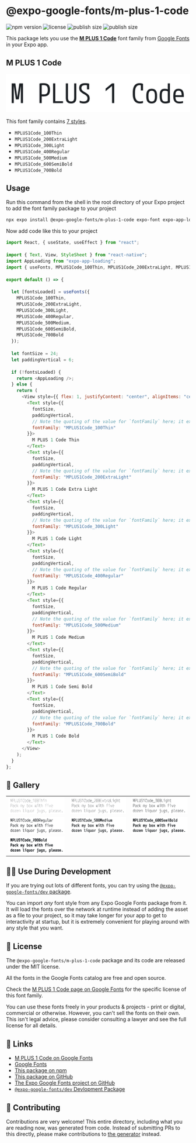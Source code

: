 # @expo-google-fonts/m-plus-1-code

![npm version](https://flat.badgen.net/npm/v/@expo-google-fonts/m-plus-1-code)
![license](https://flat.badgen.net/github/license/expo/google-fonts)
![publish size](https://flat.badgen.net/packagephobia/install/@expo-google-fonts/m-plus-1-code)
![publish size](https://flat.badgen.net/packagephobia/publish/@expo-google-fonts/m-plus-1-code)

This package lets you use the [**M PLUS 1 Code**](https://fonts.google.com/specimen/M+PLUS+1+Code) font family from [Google Fonts](https://fonts.google.com/) in your Expo app.

## M PLUS 1 Code

![M PLUS 1 Code](./font-family.png)

This font family contains [7 styles](#-gallery).

- `MPLUS1Code_100Thin`
- `MPLUS1Code_200ExtraLight`
- `MPLUS1Code_300Light`
- `MPLUS1Code_400Regular`
- `MPLUS1Code_500Medium`
- `MPLUS1Code_600SemiBold`
- `MPLUS1Code_700Bold`

## Usage

Run this command from the shell in the root directory of your Expo project to add the font family package to your project

```sh
npx expo install @expo-google-fonts/m-plus-1-code expo-font expo-app-loading
```

Now add code like this to your project

```js
import React, { useState, useEffect } from "react";

import { Text, View, StyleSheet } from "react-native";
import AppLoading from "expo-app-loading";
import { useFonts, MPLUS1Code_100Thin, MPLUS1Code_200ExtraLight, MPLUS1Code_300Light, MPLUS1Code_400Regular, MPLUS1Code_500Medium, MPLUS1Code_600SemiBold, MPLUS1Code_700Bold } from '@expo-google-fonts/m-plus-1-code';

export default () => {

  let [fontsLoaded] = useFonts({
    MPLUS1Code_100Thin, 
    MPLUS1Code_200ExtraLight, 
    MPLUS1Code_300Light, 
    MPLUS1Code_400Regular, 
    MPLUS1Code_500Medium, 
    MPLUS1Code_600SemiBold, 
    MPLUS1Code_700Bold
  });

  let fontSize = 24;
  let paddingVertical = 6;

  if (!fontsLoaded) {
    return <AppLoading />;
  } else {
    return (
      <View style={{ flex: 1, justifyContent: "center", alignItems: "center" }}>
        <Text style={{
          fontSize,
          paddingVertical,
          // Note the quoting of the value for `fontFamily` here; it expects a string!
          fontFamily: "MPLUS1Code_100Thin"
        }}>
          M PLUS 1 Code Thin
        </Text>
        <Text style={{
          fontSize,
          paddingVertical,
          // Note the quoting of the value for `fontFamily` here; it expects a string!
          fontFamily: "MPLUS1Code_200ExtraLight"
        }}>
          M PLUS 1 Code Extra Light
        </Text>
        <Text style={{
          fontSize,
          paddingVertical,
          // Note the quoting of the value for `fontFamily` here; it expects a string!
          fontFamily: "MPLUS1Code_300Light"
        }}>
          M PLUS 1 Code Light
        </Text>
        <Text style={{
          fontSize,
          paddingVertical,
          // Note the quoting of the value for `fontFamily` here; it expects a string!
          fontFamily: "MPLUS1Code_400Regular"
        }}>
          M PLUS 1 Code Regular
        </Text>
        <Text style={{
          fontSize,
          paddingVertical,
          // Note the quoting of the value for `fontFamily` here; it expects a string!
          fontFamily: "MPLUS1Code_500Medium"
        }}>
          M PLUS 1 Code Medium
        </Text>
        <Text style={{
          fontSize,
          paddingVertical,
          // Note the quoting of the value for `fontFamily` here; it expects a string!
          fontFamily: "MPLUS1Code_600SemiBold"
        }}>
          M PLUS 1 Code Semi Bold
        </Text>
        <Text style={{
          fontSize,
          paddingVertical,
          // Note the quoting of the value for `fontFamily` here; it expects a string!
          fontFamily: "MPLUS1Code_700Bold"
        }}>
          M PLUS 1 Code Bold
        </Text>
      </View>
    );
  }
};
```

## 🔡 Gallery


||||
|-|-|-|
|![MPLUS1Code_100Thin](./MPLUS1Code_100Thin.ttf.png)|![MPLUS1Code_200ExtraLight](./MPLUS1Code_200ExtraLight.ttf.png)|![MPLUS1Code_300Light](./MPLUS1Code_300Light.ttf.png)||
|![MPLUS1Code_400Regular](./MPLUS1Code_400Regular.ttf.png)|![MPLUS1Code_500Medium](./MPLUS1Code_500Medium.ttf.png)|![MPLUS1Code_600SemiBold](./MPLUS1Code_600SemiBold.ttf.png)||
|![MPLUS1Code_700Bold](./MPLUS1Code_700Bold.ttf.png)||||


## 👩‍💻 Use During Development

If you are trying out lots of different fonts, you can try using the [`@expo-google-fonts/dev` package](https://github.com/expo/google-fonts/tree/master/font-packages/dev#readme).

You can import _any_ font style from any Expo Google Fonts package from it. It will load the fonts over the network at runtime instead of adding the asset as a file to your project, so it may take longer for your app to get to interactivity at startup, but it is extremely convenient for playing around with any style that you want.


## 📖 License

The `@expo-google-fonts/m-plus-1-code` package and its code are released under the MIT license.

All the fonts in the Google Fonts catalog are free and open source.

Check the [M PLUS 1 Code page on Google Fonts](https://fonts.google.com/specimen/M+PLUS+1+Code) for the specific license of this font family.

You can use these fonts freely in your products & projects - print or digital, commercial or otherwise. However, you can't sell the fonts on their own. This isn't legal advice, please consider consulting a lawyer and see the full license for all details.

## 🔗 Links

- [M PLUS 1 Code on Google Fonts](https://fonts.google.com/specimen/M+PLUS+1+Code)
- [Google Fonts](https://fonts.google.com/)
- [This package on npm](https://www.npmjs.com/package/@expo-google-fonts/m-plus-1-code)
- [This package on GitHub](https://github.com/expo/google-fonts/tree/master/font-packages/m-plus-1-code)
- [The Expo Google Fonts project on GitHub](https://github.com/expo/google-fonts)
- [`@expo-google-fonts/dev` Devlopment Package](https://github.com/expo/google-fonts/tree/master/font-packages/dev)

## 🤝 Contributing

Contributions are very welcome! This entire directory, including what you are reading now, was generated from code. Instead of submitting PRs to this directly, please make contributions to [the generator](https://github.com/expo/google-fonts/tree/master/packages/generator) instead.
